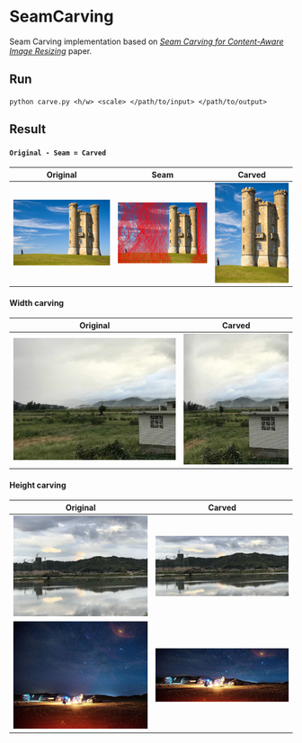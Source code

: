 # SeamCarving
Seam Carving implementation based on *[Seam Carving for Content-Aware Image Resizing](https://inst.eecs.berkeley.edu/~cs194-26/fa16/hw/proj4-seamcarving/imret.pdf)* paper. 

## Run 
`
python carve.py <h/w> <scale> </path/to/input> </path/to/output>
`

## Result
#### `Original - Seam = Carved`

| Original | Seam | Carved |
| --- | --- | --- |
| ![original](https://raw.githubusercontent.com/ktw361/SeamCarving/master/imgs/Broadway_tower.jpg) | ![shrunk](https://raw.githubusercontent.com/ktw361/SeamCarving/master/output_imgs/Broadway_tower_shrunk_seam.jpg)| ![shrunk](https://raw.githubusercontent.com/ktw361/SeamCarving/master/output_imgs/Broadway_tower_shrunk.jpg)|


#### Width carving
| Original | Carved |
| ---  | --- |
| ![original](https://raw.githubusercontent.com/ktw361/SeamCarving/master/imgs/home_2.jpg)|  ![shrunk](https://raw.githubusercontent.com/ktw361/SeamCarving/master/output_imgs/home_2_shrunk.jpg) |

#### Height carving

| Original | Carved |
| ---  | --- |
| ![original](https://raw.githubusercontent.com/ktw361/SeamCarving/master/imgs/home_1.jpg)|  ![shrunk](https://raw.githubusercontent.com/ktw361/SeamCarving/master/output_imgs/home_1_shrunk.jpg) |
| ![original](https://raw.githubusercontent.com/ktw361/SeamCarving/master/imgs/night.jpg) | ![shrunk](https://raw.githubusercontent.com/ktw361/SeamCarving/master/output_imgs/night_shrunk.jpg)|


